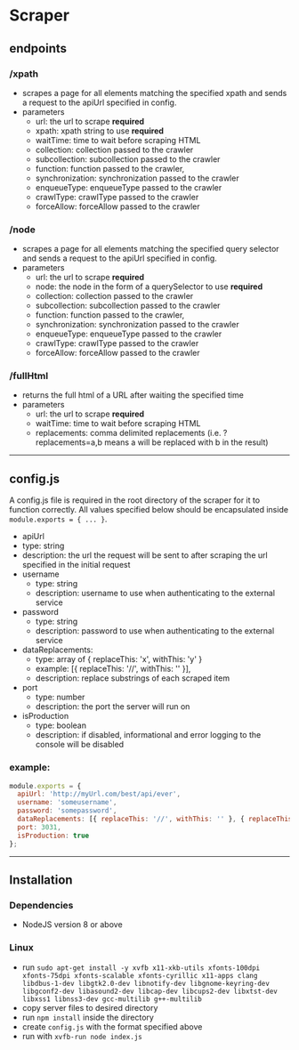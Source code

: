 # Scraper

## endpoints
### /xpath
 - scrapes a page for all elements matching the specified xpath and sends a request to the apiUrl specified in config.
 - parameters
   - url: the url to scrape **required**
   - xpath: xpath string to use **required**
   - waitTime: time to wait before scraping HTML
   - collection: collection passed to the crawler
   - subcollection: subcollection passed to the crawler
   - function: function passed to the crawler,
   - synchronization: synchronization passed to the crawler
   - enqueueType: enqueueType passed to the crawler
   - crawlType: crawlType passed to the crawler
   - forceAllow: forceAllow passed to the crawler

### /node
 - scrapes a page for all elements matching the specified query selector and sends a request to the apiUrl specified in config.
 - parameters
   - url: the url to scrape **required**
   - node: the node in the form of a querySelector to use **required**
   - collection: collection passed to the crawler
   - subcollection: subcollection passed to the crawler
   - function: function passed to the crawler,
   - synchronization: synchronization passed to the crawler
   - enqueueType: enqueueType passed to the crawler
   - crawlType: crawlType passed to the crawler
   - forceAllow: forceAllow passed to the crawler

### /fullHtml
 - returns the full html of a URL after waiting the specified time
 - parameters
   - url: the url to scrape **required**
   - waitTime: time to wait before scraping HTML
   - replacements: comma delimited replacements (i.e. ?replacements=a,b means a will be replaced with b in the result)

---

## config.js
A config.js file is required in the root directory of the scraper for it to function correctly.
All values specified below should be encapsulated inside `module.exports = { ... }`.
  - apiUrl
   - type: string
   - description: the url the request will be sent to after scraping the url specified in the initial request
 - username
   - type: string
   - description: username to use when authenticating to the external service
 - password
   - type: string
   - description: password to use when authenticating to the external service
 - dataReplacements:
   - type: array of { replaceThis: 'x', withThis: 'y' }
   - example: [{ replaceThis: '//', withThis: '' }],
   - description: replace substrings of each scraped item
 - port
   - type: number
   - description: the port the server will run on
 - isProduction
   - type: boolean
   - description: if disabled, informational and error logging to the console will be disabled
### example:
```javascript
module.exports = {
  apiUrl: 'http://myUrl.com/best/api/ever',
  username: 'someusername',
  password: 'somepassword',
  dataReplacements: [{ replaceThis: '//', withThis: '' }, { replaceThis: 'href="', withThis: 'href="yourUrlGoesHere' }],
  port: 3031,
  isProduction: true
};
```

---

## Installation
### Dependencies
 - NodeJS version 8 or above
### Linux
 - run `sudo apt-get install -y xvfb x11-xkb-utils xfonts-100dpi xfonts-75dpi xfonts-scalable xfonts-cyrillic x11-apps clang libdbus-1-dev libgtk2.0-dev libnotify-dev libgnome-keyring-dev libgconf2-dev libasound2-dev libcap-dev libcups2-dev libxtst-dev libxss1 libnss3-dev gcc-multilib g++-multilib`
 - copy server files to desired directory
 - run `npm install` inside the directory
 - create `config.js` with the format specified above
 - run with `xvfb-run node index.js`
